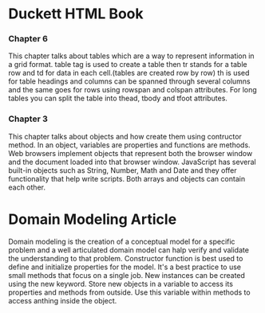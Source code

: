 # Duckett HTML Book

### Chapter 6

This chapter talks about tables which are a way to represent information in a grid format. table tag is used to create a table then tr stands for a table row and td for data in each cell.(tables are created row by row)
th is used for table headings and columns can be spanned through several columns and the same goes for rows using rowspan and colspan attributes.
For long tables you can split the table into thead, tbody and tfoot attributes.

### Chapter 3

This chapter talks about objects and how create them using contructor method.
In an object, variables are properties and functions are methods.
Web browsers implement objects that represent both the browser window and the document loaded into that browser window.
JavaScript has several built-in objects such as String, Number, Math and Date and they offer functionality that help write scripts.
Both arrays and objects can contain each other.

# Domain Modeling Article

Domain modeling is the creation of a conceptual model for a specific problem and a well articulated domain model can halp verify and validate the understanding to that problem.
Constructor function is best used to define and initialize properties for the model.
It's a best practice to use small methods that focus on a single job.
New instances can be created using the new keyword.
Store new objects in a variable to access its properties and methods from outside.
Use this variable within methods to access anthing inside the object.